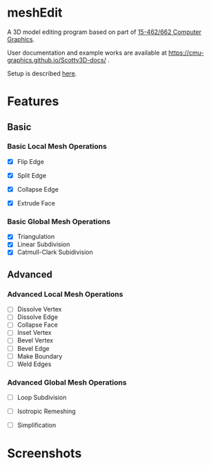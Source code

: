 # meshEdit

A 3D model editing program based on part of  [15-462/662 Computer Graphics](http://15462.courses.cs.cmu.edu).

User documentation and example works are available at https://cmu-graphics.github.io/Scotty3D-docs/ .

Setup is described [here](https://github.com/eqdiag/myScotty3d/tree/main#readme).


# Features

## Basic

### Basic Local Mesh Operations
- [x] Flip Edge
- [x] Split Edge
- [x] Collapse Edge
- [x] Extrude Face


### Basic Global Mesh Operations
- [x] Triangulation
- [x] Linear Subdivision
- [x] Catmull-Clark Subidivision

## Advanced

### Advanced Local Mesh Operations
- [ ] Dissolve Vertex
- [ ] Dissolve Edge
- [ ] Collapse Face
- [ ] Inset Vertex
- [ ] Bevel Vertex
- [ ] Bevel Edge
- [ ] Make Boundary
- [ ] Weld Edges

### Advanced Global Mesh Operations
- [ ] Loop Subdivision
- [ ] Isotropic Remeshing
- [ ] Simplification


# Screenshots

